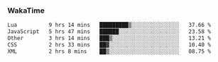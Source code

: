### WakaTime

<!--START_SECTION:waka-->

```txt
Lua          9 hrs 14 mins   █████████▒░░░░░░░░░░░░░░░   37.66 %
JavaScript   5 hrs 47 mins   ██████░░░░░░░░░░░░░░░░░░░   23.58 %
Other        3 hrs 14 mins   ███▒░░░░░░░░░░░░░░░░░░░░░   13.21 %
CSS          2 hrs 33 mins   ██▓░░░░░░░░░░░░░░░░░░░░░░   10.40 %
XML          2 hrs 8 mins    ██▒░░░░░░░░░░░░░░░░░░░░░░   08.75 %
```

<!--END_SECTION:waka-->
